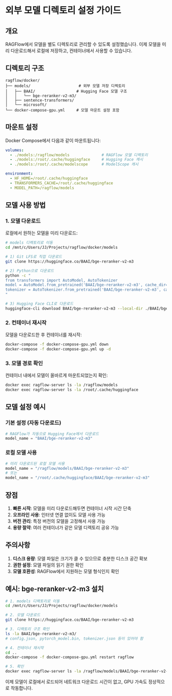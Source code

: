 # 외부 모델 디렉토리 설정 가이드

## 개요

RAGFlow에서 모델을 별도 디렉토리로 관리할 수 있도록 설정했습니다.
이제 모델을 미리 다운로드해서 로컬에 저장하고, 컨테이너에서 사용할 수 있습니다.

## 디렉토리 구조

```
ragflow/docker/
├── models/                     # 외부 모델 저장 디렉토리
│   ├── BAAI/                  # Hugging Face 모델 구조
│   │   └── bge-reranker-v2-m3/
│   ├── sentence-transformers/
│   └── microsoft/
└── docker-compose-gpu.yml     # 모델 마운트 설정 포함
```

## 마운트 설정

Docker Compose에서 다음과 같이 마운트됩니다:

```yaml
volumes:
  - ./models:/ragflow/models              # RAGFlow 모델 디렉토리
  - ./models:/root/.cache/huggingface     # Hugging Face 캐시
  - ./models:/root/.cache/modelscope      # ModelScope 캐시

environment:
  - HF_HOME=/root/.cache/huggingface
  - TRANSFORMERS_CACHE=/root/.cache/huggingface
  - MODEL_PATH=/ragflow/models
```

## 모델 사용 방법

### 1. 모델 다운로드

로컬에서 원하는 모델을 미리 다운로드:

```bash
# models 디렉토리로 이동
cd /mnt/c/Users/JJ/Projects/ragflow/docker/models

# 1) Git LFS로 직접 다운로드
git clone https://huggingface.co/BAAI/bge-reranker-v2-m3

# 2) Python으로 다운로드
python -c "
from transformers import AutoModel, AutoTokenizer
model = AutoModel.from_pretrained('BAAI/bge-reranker-v2-m3', cache_dir='./BAAI')
tokenizer = AutoTokenizer.from_pretrained('BAAI/bge-reranker-v2-m3', cache_dir='./BAAI')
"

# 3) Hugging Face CLI로 다운로드
huggingface-cli download BAAI/bge-reranker-v2-m3 --local-dir ./BAAI/bge-reranker-v2-m3
```

### 2. 컨테이너 재시작

모델을 다운로드한 후 컨테이너를 재시작:

```bash
docker-compose -f docker-compose-gpu.yml down
docker-compose -f docker-compose-gpu.yml up -d
```

### 3. 모델 경로 확인

컨테이너 내에서 모델이 올바르게 마운트되었는지 확인:

```bash
docker exec ragflow-server ls -la /ragflow/models
docker exec ragflow-server ls -la /root/.cache/huggingface
```

## 모델 설정 예시

### 기본 설정 (자동 다운로드)
```python
# RAGFlow가 자동으로 Hugging Face에서 다운로드
model_name = "BAAI/bge-reranker-v2-m3"
```

### 로컬 모델 사용
```python
# 미리 다운로드된 로컬 모델 사용
model_name = "/ragflow/models/BAAI/bge-reranker-v2-m3"
# 또는
model_name = "/root/.cache/huggingface/BAAI/bge-reranker-v2-m3"
```

## 장점

1. **빠른 시작**: 모델을 미리 다운로드해두면 컨테이너 시작 시간 단축
2. **오프라인 사용**: 인터넷 연결 없이도 모델 사용 가능
3. **버전 관리**: 특정 버전의 모델을 고정해서 사용 가능
4. **용량 절약**: 여러 컨테이너가 같은 모델 디렉토리 공유 가능

## 주의사항

1. **디스크 용량**: 모델 파일은 크기가 클 수 있으므로 충분한 디스크 공간 확보
2. **권한 설정**: 모델 파일의 읽기 권한 확인
3. **모델 호환성**: RAGFlow에서 지원하는 모델 형식인지 확인

## 예시: bge-reranker-v2-m3 설치

```bash
# 1. models 디렉토리로 이동
cd /mnt/c/Users/JJ/Projects/ragflow/docker/models

# 2. 모델 다운로드
git clone https://huggingface.co/BAAI/bge-reranker-v2-m3

# 3. 디렉토리 구조 확인
ls -la BAAI/bge-reranker-v2-m3/
# config.json, pytorch_model.bin, tokenizer.json 등이 있어야 함

# 4. 컨테이너 재시작
cd ..
docker-compose -f docker-compose-gpu.yml restart ragflow

# 5. 확인
docker exec ragflow-server ls -la /ragflow/models/BAAI/bge-reranker-v2-m3/
```

이제 모델이 로컬에서 로드되어 네트워크 다운로드 시간이 없고, GPU 가속도 정상적으로 작동합니다.